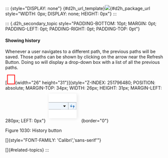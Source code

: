 ::: {style="DISPLAY: none"}
[](ms-xhelp:///?Id=d2h_url_template){#d2h_url_template}![](!package_url!){#d2h_package_url style="WIDTH: 0px; DISPLAY: none; HEIGHT: 0px"}
:::

::: {.d2h_secondary_topic style="PADDING-BOTTOM: 10pt; MARGIN: 0pt; PADDING-LEFT: 0pt; PADDING-RIGHT: 0pt; PADDING-TOP: 0pt"}
#### Showing history

Whenever a user navigates to a different path, the previous paths will be saved. Those paths can be shown by clicking on the arrow near the Refresh Button. Doing so will display a drop-down box with a list of all the previous paths.

[![](../ImagesExt/image261_927.png){width="26" height="31"}]{style="Z-INDEX: 251796480; POSITION: absolute; MARGIN-TOP: 34px; WIDTH: 26px; HEIGHT: 31px; MARGIN-LEFT: 280px; LEFT: 0px"}![](../ImagesExt/image261_926.png){border="0"}

Figure 1030: History button

[]{style="FONT-FAMILY: 'Calibri','sans-serif'"} 

[]{#related-topics}
:::
